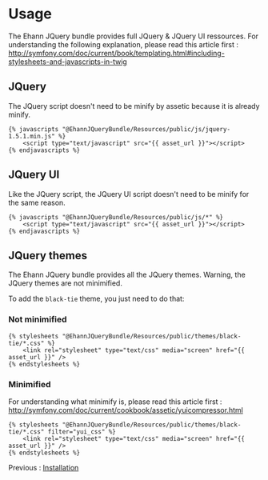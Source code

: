 # Usage

The Ehann JQuery bundle provides full JQuery & JQuery UI ressources.
For understanding the following explanation, please read this article first : http://symfony.com/doc/current/book/templating.html#including-stylesheets-and-javascripts-in-twig

## JQuery

The JQuery script doesn't need to be minify by assetic because it is already minify.

```
{% javascripts "@EhannJQueryBundle/Resources/public/js/jquery-1.5.1.min.js" %}
    <script type="text/javascript" src="{{ asset_url }}"></script>
{% endjavascripts %}
```

## JQuery UI

Like the JQuery script, the JQuery UI script doesn't need to be minify for the same reason.

```
{% javascripts "@EhannJQueryBundle/Resources/public/js/*" %}
    <script type="text/javascript" src="{{ asset_url }}"></script>
{% endjavascripts %}
```

## JQuery themes

The Ehann JQuery bundle provides all the JQuery themes.
Warning, the JQuery themes are not minimified.

To add the ``black-tie`` theme, you just need to do that:

### Not minimified

```
{% stylesheets "@EhannJQueryBundle/Resources/public/themes/black-tie/*.css" %}
    <link rel="stylesheet" type="text/css" media="screen" href="{{ asset_url }}" />
{% endstylesheets %}
```

### Minimified

For understanding what minimify is, please read this article first : http://symfony.com/doc/current/cookbook/assetic/yuicompressor.html

```
{% stylesheets "@EhannJQueryBundle/Resources/public/themes/black-tie/*.css" filter="yui_css" %}
    <link rel="stylesheet" type="text/css" media="screen" href="{{ asset_url }}" />
{% endstylesheets %}
```

Previous : [Installation](http://github.com/ethanhann/EhannJQueryBundle/blob/master/Resources/doc/installation.md)
